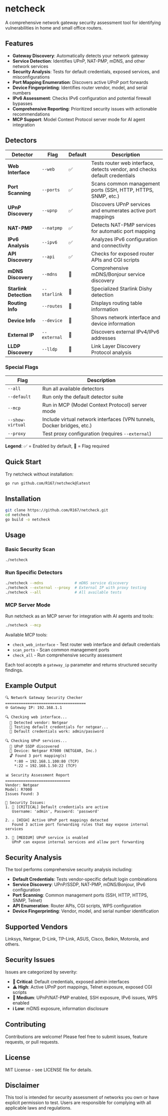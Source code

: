 # netcheck

A comprehensive network gateway security assessment tool for identifying vulnerabilities in home and small office routers.

## Features

- **Gateway Discovery**: Automatically detects your network gateway
- **Service Detection**: Identifies UPnP, NAT-PMP, mDNS, and other network services
- **Security Analysis**: Tests for default credentials, exposed services, and misconfigurations
- **Port Mapping Enumeration**: Discovers active UPnP port forwards
- **Device Fingerprinting**: Identifies router vendor, model, and serial numbers
- **IPv6 Assessment**: Checks IPv6 configuration and potential firewall bypasses
- **Comprehensive Reporting**: Prioritized security issues with actionable recommendations
- **MCP Support**: Model Context Protocol server mode for AI agent integration

## Detectors

| Detector | Flag | Default | Description |
|----------|------|---------|-------------|
| **Web Interface** | `--web` | ✅ | Tests router web interface, detects vendor, and checks default credentials |
| **Port Scanning** | `--ports` | ✅ | Scans common management ports (SSH, HTTP, HTTPS, SNMP, etc.) |
| **UPnP Discovery** | `--upnp` | ✅ | Discovers UPnP services and enumerates active port mappings |
| **NAT-PMP** | `--natpmp` | ✅ | Detects NAT-PMP services for automatic port mapping |
| **IPv6 Analysis** | `--ipv6` | ✅ | Analyzes IPv6 configuration and connectivity |
| **API Discovery** | `--api` | ✅ | Checks for exposed router APIs and CGI scripts |
| **mDNS Discovery** | `--mdns` | 🔧 | Comprehensive mDNS/Bonjour service discovery |
| **Starlink Detection** | `--starlink` | 🔧 | Specialized Starlink Dishy detection |
| **Routing Info** | `--routes` | 🔧 | Displays routing table information |
| **Device Info** | `--device` | 🔧 | Shows network interface and device information |
| **External IP** | `--external` | 🔧 | Discovers external IPv4/IPv6 addresses |
| **LLDP Discovery** | `--lldp` | 🔧 | Link Layer Discovery Protocol analysis |

### Special Flags

| Flag | Description |
|------|-------------|
| `--all` | Run all available detectors |
| `--default` | Run only the default detector suite |
| `--mcp` | Run in MCP (Model Context Protocol) server mode |
| `--show-virtual` | Include virtual network interfaces (VPN tunnels, Docker bridges, etc.) |
| `--proxy` | Test proxy configuration (requires `--external`) |

**Legend**: ✅ = Enabled by default, 🔧 = Flag required

## Quick Start

Try netcheck without installation:

```bash
go run github.com/R167/netcheck@latest
```

## Installation

```bash
git clone https://github.com/R167/netcheck.git
cd netcheck
go build -o netcheck
```

## Usage

### Basic Security Scan
```bash
./netcheck
```

### Run Specific Detectors
```bash
./netcheck --mdns              # mDNS service discovery
./netcheck --external --proxy  # External IP with proxy testing
./netcheck --all               # All available tests
```

### MCP Server Mode

Run netcheck as an MCP server for integration with AI agents and tools:

```bash
./netcheck --mcp
```

Available MCP tools:
- `check_web_interface` - Test router web interface and default credentials
- `scan_ports` - Scan common management ports
- `check_all` - Run comprehensive security assessment

Each tool accepts a `gateway_ip` parameter and returns structured security findings.

## Example Output

```
🔍 Network Gateway Security Checker
====================================
🌐 Gateway IP: 192.168.1.1

🔍 Checking web interface...
  📱 Detected vendor: Netgear
  🔐 Testing default credentials for netgear...
  🚨 Default credentials work: admin/password

🔍 Checking UPnP services...
  📡 UPnP SSDP discovered
  📄 Device: Netgear R7000 (NETGEAR, Inc.)
  🔓 Found 3 port mapping(s)
    *:80 → 192.168.1.100:80 (TCP)
    *:22 → 192.168.1.50:22 (TCP)

📊 Security Assessment Report
=============================
Vendor: Netgear
Model: R7000
Issues Found: 3

🚨 Security Issues:
1. 🚨 [CRITICAL] Default credentials are active
   Username: 'admin', Password: 'password'

2. ⚠️ [HIGH] Active UPnP port mappings detected
   Found 3 active port forwarding rules that may expose internal services

3. 🔶 [MEDIUM] UPnP service is enabled
   UPnP can expose internal services and allow port forwarding
```

## Security Analysis

The tool performs comprehensive security analysis including:

- **Default Credentials**: Tests vendor-specific default login combinations
- **Service Discovery**: UPnP/SSDP, NAT-PMP, mDNS/Bonjour, IPv6 configuration
- **Port Scanning**: Common management ports (SSH, HTTP, HTTPS, SNMP, Telnet)
- **API Enumeration**: Router APIs, CGI scripts, WPS configuration
- **Device Fingerprinting**: Vendor, model, and serial number identification

## Supported Vendors

Linksys, Netgear, D-Link, TP-Link, ASUS, Cisco, Belkin, Motorola, and others.

## Security Issues

Issues are categorized by severity:

- **🚨 Critical**: Default credentials, exposed admin interfaces
- **⚠️ High**: Active UPnP port mappings, Telnet exposure, exposed CGI scripts
- **🔶 Medium**: UPnP/NAT-PMP enabled, SSH exposure, IPv6 issues, WPS enabled
- **ℹ️ Low**: mDNS exposure, information disclosure

## Contributing

Contributions are welcome! Please feel free to submit issues, feature requests, or pull requests.

## License

MIT License - see LICENSE file for details.

## Disclaimer

This tool is intended for security assessment of networks you own or have explicit permission to test. Users are responsible for complying with all applicable laws and regulations.